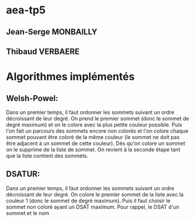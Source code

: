 # aea-tp5

## Jean-Serge MONBAILLY
## Thibaud VERBAERE




Algorithmes implémentés
=======================


Welsh-Powel:
------------
Dans un premier temps, il faut ordonner les sommets suivant un ordre décroissant de leur degré.
On prend le premier sommet (donc le sommet de degré maximum) et on le colore avec la plus petite couleur possible.
Puis l'on fait un parcours des sommets encore non colorés et l'on colore chaque sommet pouvant être coloré
de la même couleur (le sommet ne doit pas être adjacent à un sommet de cette couleur).
Dès qu'on colore un sommet on le supprime de la liste de sommet.
On revient à la seconde étape tant que la liste contient des sommets.

DSATUR:
-------
Dans un premier temps, il faut ordonner les sommets suivant un ordre décroissant de leur degré.
On colore le premier sommet de la liste avec la couleur 1 (donc le sommet de degré maximum).
Puis il faut choisir le sommet non coloré ayant un DSAT maximum.
Pour rappel, le DSAT d'un sommet et le nom
